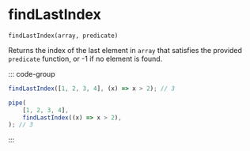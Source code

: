 # findLastIndex

`findLastIndex(array, predicate)`

Returns the index of the last element in `array` that satisfies the provided `predicate` function, or -1 if no element is found.

::: code-group

```ts [data-first]
findLastIndex([1, 2, 3, 4], (x) => x > 2); // 3
```

```ts [data-last]
pipe(
    [1, 2, 3, 4],
    findLastIndex((x) => x > 2),
); // 3
```

:::

